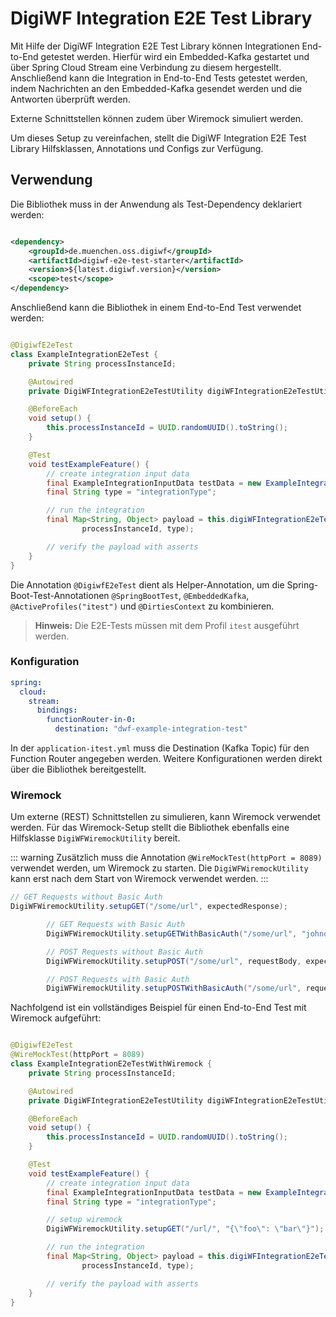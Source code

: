 # DigiWF Integration E2E Test Library

Mit Hilfe der DigiWF Integration E2E Test Library können Integrationen End-to-End getestet werden.
Hierfür wird ein Embedded-Kafka gestartet und über Spring Cloud Stream eine Verbindung zu diesem hergestellt.
Anschließend kann die Integration in End-to-End Tests getestet werden, indem Nachrichten an den Embedded-Kafka gesendet
werden und die Antworten überprüft werden.

Externe Schnittstellen können zudem über Wiremock simuliert werden.

Um dieses Setup zu vereinfachen, stellt die DigiWF Integration E2E Test Library Hilfsklassen, Annotations und Configs zur Verfügung.

## Verwendung

Die Bibliothek muss in der Anwendung als Test-Dependency deklariert werden:

```xml

<dependency>
    <groupId>de.muenchen.oss.digiwf</groupId>
    <artifactId>digiwf-e2e-test-starter</artifactId>
    <version>${latest.digiwf.version}</version>
    <scope>test</scope>
</dependency>
```

Anschließend kann die Bibliothek in einem End-to-End Test verwendet werden:

```java

@DigiwfE2eTest
class ExampleIntegrationE2eTest {
    private String processInstanceId;

    @Autowired
    private DigiWFIntegrationE2eTestUtility digiWFIntegrationE2eTestUtility;

    @BeforeEach
    void setup() {
        this.processInstanceId = UUID.randomUUID().toString();
    }

    @Test
    void testExampleFeature() {
        // create integration input data
        final ExampleIntegrationInputData testData = new ExampleIntegrationInputData();
        final String type = "integrationType";

        // run the integration
        final Map<String, Object> payload = this.digiWFIntegrationE2eTestUtility.runIntegration(testData,
                processInstanceId, type);

        // verify the payload with asserts
    }
}
```

Die Annotation `@DigiwfE2eTest` dient als Helper-Annotation, um die
Spring-Boot-Test-Annotationen `@SpringBootTest`, `@EmbeddedKafka`, `@ActiveProfiles("itest")` und `@DirtiesContext` zu
kombinieren.

> **Hinweis:** Die E2E-Tests müssen mit dem Profil `itest` ausgeführt werden.

### Konfiguration

```yaml
spring:
  cloud:
    stream:
      bindings:
        functionRouter-in-0:
          destination: "dwf-example-integration-test"
```

In der `application-itest.yml` muss die Destination (Kafka Topic) für den Function Router angegeben werden.
Weitere Konfigurationen werden direkt über die Bibliothek bereitgestellt.

### Wiremock

Um externe (REST) Schnittstellen zu simulieren, kann Wiremock verwendet werden.
Für das Wiremock-Setup stellt die Bibliothek ebenfalls eine Hilfsklasse `DigiWFWiremockUtility` bereit.

::: warning
Zusätzlich muss die Annotation `@WireMockTest(httpPort = 8089)` verwendet werden, um Wiremock zu starten.
Die `DigiWFWiremockUtility` kann erst nach dem Start von Wiremock verwendet werden.
:::

```java
// GET Requests without Basic Auth
DigiWFWiremockUtility.setupGET("/some/url", expectedResponse);

        // GET Requests with Basic Auth
        DigiWFWiremockUtility.setupGETWithBasicAuth("/some/url", "johndoe", "password", expectedResponse);

        // POST Requests without Basic Auth
        DigiWFWiremockUtility.setupPOST("/some/url", requestBody, expectedResponse);

        // POST Requests with Basic Auth
        DigiWFWiremockUtility.setupPOSTWithBasicAuth("/some/url", requestBody, "johndoe", "password", expectedResponse);
```

Nachfolgend ist ein vollständiges Beispiel für einen End-to-End Test mit Wiremock aufgeführt:

```java

@DigiwfE2eTest
@WireMockTest(httpPort = 8089)
class ExampleIntegrationE2eTestWithWiremock {
    private String processInstanceId;

    @Autowired
    private DigiWFIntegrationE2eTestUtility digiWFIntegrationE2eTestUtility;

    @BeforeEach
    void setup() {
        this.processInstanceId = UUID.randomUUID().toString();
    }

    @Test
    void testExampleFeature() {
        // create integration input data
        final ExampleIntegrationInputData testData = new ExampleIntegrationInputData();
        final String type = "integrationType";

        // setup wiremock
        DigiWFWiremockUtility.setupGET("/url/", "{\"foo\": \"bar\"}");

        // run the integration
        final Map<String, Object> payload = this.digiWFIntegrationE2eTestUtility.runIntegration(testData,
                processInstanceId, type);

        // verify the payload with asserts
    }
}
```